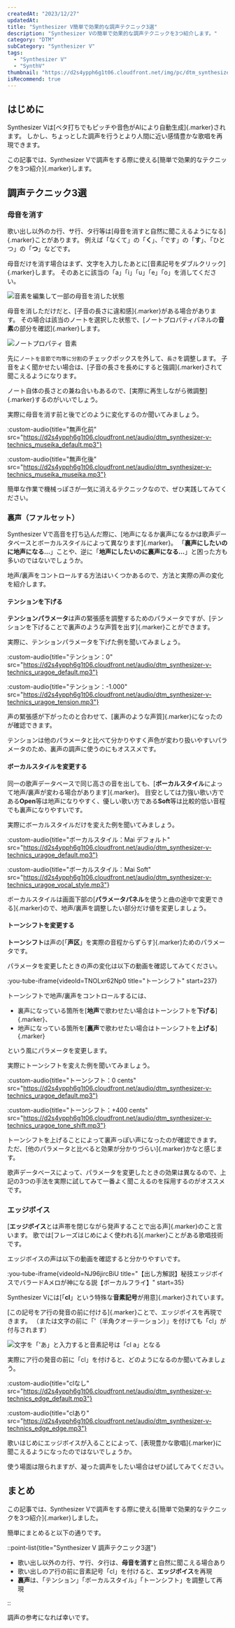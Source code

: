 ```yaml
---
createdAt: "2023/12/27"
updatedAt:
title: "Synthesizer V簡単で効果的な調声テクニック3選"
description: "Synthesizer Vの簡単で効果的な調声テクニックを3つ紹介します。"
category: "DTM"
subCategory: "Synthesizer V"
tags:
  - "Synthesizer V"
  - "SynthV"
thumbnail: "https://d2s4ypph6g1t06.cloudfront.net/img/pc/dtm_synthesizer-v_thumbnail.webp"
isRecommend: true
---
```


## はじめに

Synthesizer Vは[ベタ打ちでもピッチや音色がAIにより自動生成]{.marker}されます。
しかし、ちょっとした調声を行うとより人間に近い感情豊かな歌唱を再現できます。

この記事では、Synthesizer Vで調声をする際に使える[簡単で効果的なテクニックを3つ紹介]{.marker}します。

## 調声テクニック3選

### 母音を消す

歌い出し以外のカ行、サ行、タ行等は[母音を消すと自然に聞こえるようになる]{.marker}ことがあります。
例えば「なくて」の「**く**」、「です」の「**す**」、「ひとつ」の「**つ**」などです。

母音だけを消す場合はまず、文字を入力したあとに[音素記号をダブルクリック]{.marker}します。
そのあとに該当の「a」「i」「u」「e」「o」を消してください。

![音素を編集して一部の母音を消した状態](https://d2s4ypph6g1t06.cloudfront.net/img/pc/dtm_synthesizer-v-technics_museika1.webp)

母音を消しただけだと、[子音の長さに違和感]{.marker}がある場合があります。
その場合は該当のノートを選択した状態で、[ノートプロパティパネルの**音素**の部分を確認]{.marker}します。

![ノートプロパティ 音素](https://d2s4ypph6g1t06.cloudfront.net/img/pc/dtm_synthesizer-v-technics_museika2.webp)

先に`ノートを音節で均等に分割`のチェックボックスを外して、`長さ`を調整します。
子音をよく聞かせたい場合は、[子音の長さを長めにすると強調]{.marker}されて聞こえるようになります。

ノート自体の長さとの兼ね合いもあるので、[実際に再生しながら微調整]{.marker}するのがいいでしょう。

実際に母音を消す前と後でどのように変化するのか聞いてみましょう。

:custom-audio{title="無声化前" src="https://d2s4ypph6g1t06.cloudfront.net/audio/dtm_synthesizer-v-technics_museika_default.mp3"}

:custom-audio{title="無声化後" src="https://d2s4ypph6g1t06.cloudfront.net/audio/dtm_synthesizer-v-technics_museika_museika.mp3"}

簡単な作業で機械っぽさが一気に消えるテクニックなので、ぜひ実践してみてください。

### 裏声（ファルセット）

Synthesizer Vで高音を打ち込んだ際に、[地声になるか裏声になるかは歌声データベースとボーカルスタイルによって異なります]{.marker}。
「**裏声にしたいのに地声になる…**」ことや、逆に「**地声にしたいのに裏声になる…**」と困った方も多いのではないでしょうか。

地声/裏声をコントロールする方法はいくつかあるので、方法と実際の声の変化を紹介します。

#### テンションを下げる

**テンションパラメータ**は声の緊張感を調整するためのパラメータですが、[テンションを下げることで裏声のような声質を出す]{.marker}ことができます。

実際に、テンションパラメータを下げた例を聞いてみましょう。

:custom-audio{title="テンション：0" src="https://d2s4ypph6g1t06.cloudfront.net/audio/dtm_synthesizer-v-technics_uragoe_default.mp3"}

:custom-audio{title="テンション：-1.000" src="https://d2s4ypph6g1t06.cloudfront.net/audio/dtm_synthesizer-v-technics_uragoe_tension.mp3"}

声の緊張感が下がったのと合わせて、[裏声のような声質]{.marker}になったのが確認できます。

テンションは他のパラメータと比べて分かりやすく声色が変わり扱いやすいパラメータのため、裏声の調声に使うのにもオススメです。

#### ボーカルスタイルを変更する

同一の歌声データベースで同じ高さの音を出しても、[**ボーカルスタイル**によって地声/裏声が変わる場合があります]{.marker}。
目安としては力強い歌い方である**Open**等は地声になりやすく、優しい歌い方である**Soft**等は比較的低い音程でも裏声になりやすいです。

実際にボーカルスタイルだけを変えた例を聞いてみましょう。

:custom-audio{title="ボーカルスタイル：Mai デフォルト" src="https://d2s4ypph6g1t06.cloudfront.net/audio/dtm_synthesizer-v-technics_uragoe_default.mp3"}

:custom-audio{title="ボーカルスタイル：Mai Soft" src="https://d2s4ypph6g1t06.cloudfront.net/audio/dtm_synthesizer-v-technics_uragoe_vocal_style.mp3"}

ボーカルスタイルは画面下部の[**パラメータパネル**を使うと曲の途中で変更できる]{.marker}ので、地声/裏声を調整したい部分だけ値を変更しましょう。

#### トーンシフトを変更する

**トーンシフト**は声の[「**声区**」を実際の音程からずらす]{.marker}ためのパラメータです。

パラメータを変更したときの声の変化は以下の動画を確認してみてください。

:you-tube-iframe{videoId=TNOLxr62Np0 title="トーンシフト" start=237}

トーンシフトで地声/裏声をコントロールするには、

- 裏声になっている箇所を[**地声**で歌わせたい場合はトーンシフトを**下げる**]{.marker}、
- 地声になっている箇所を[**裏声**で歌わせたい場合はトーンシフトを**上げる**]{.marker}

という風にパラメータを変更します。

実際にトーンシフトを変えた例を聞いてみましょう。

:custom-audio{title="トーンシフト：0 cents" src="https://d2s4ypph6g1t06.cloudfront.net/audio/dtm_synthesizer-v-technics_uragoe_default.mp3"}

:custom-audio{title="トーンシフト：+400 cents" src="https://d2s4ypph6g1t06.cloudfront.net/audio/dtm_synthesizer-v-technics_uragoe_tone_shift.mp3"}

トーンシフトを上げることによって裏声っぽい声になったのが確認できます。
ただ、[他のパラメータと比べると効果が分かりづらい]{.marker}かなと感じます。

歌声データベースによって、パラメータを変更したときの効果は異なるので、上記の3つの手法を実際に試してみて一番よく聞こえるのを採用するのがオススメです。

### エッジボイス

[**エッジボイス**とは声帯を閉じながら発声することで出る声]{.marker}のこと言います。
歌では[フレーズはじめによく使われる]{.marker}ことがある歌唱技術です。

エッジボイスの声は以下の動画を確認すると分かりやすいです。

:you-tube-iframe{videoId=NJ96jircBiU title="【出し方解説】秘技エッジボイスでバラードAメロが神になる説【ボーカルフライ】" start=35}

Synthesizer Vには[「**cl**」という特殊な**音素記号**が用意]{.marker}されています。

[この記号をア行の発音の前に付ける]{.marker}ことで、エッジボイスを再現できます。
（または文字の前に「'（半角クオーテーション）」を付けても「cl」が付与されます）

![文字を「'あ」と入力すると音素記号は「cl a」となる](https://d2s4ypph6g1t06.cloudfront.net/img/pc/dtm_synthesizer-v-technics_edge.webp)

実際にア行の発音の前に「cl」を付けると、どのようになるのか聞いてみましょう。

:custom-audio{title="clなし" src="https://d2s4ypph6g1t06.cloudfront.net/audio/dtm_synthesizer-v-technics_edge_default.mp3"}

:custom-audio{title="clあり" src="https://d2s4ypph6g1t06.cloudfront.net/audio/dtm_synthesizer-v-technics_edge_edge.mp3"}

歌いはじめにエッジボイスが入ることによって、[表現豊かな歌唱]{.marker}に聞こえるようになったのではないでしょうか。

使う場面は限られますが、凝った調声をしたい場合はぜひ試してみてください。

## まとめ

この記事では、Synthesizer Vで調声をする際に使える[簡単で効果的なテクニックを3つ紹介]{.marker}しました。

簡単にまとめると以下の通りです。

::point-list{title="Synthesizer V 調声テクニック3選"}

- 歌い出し以外のカ行、サ行、タ行は、**母音を消す**と自然に聞こえる場合あり
- 歌い出しのア行の前に音素記号「cl」を付けると、**エッジボイス**を再現
- **裏声**は、「テンション」「ボーカルスタイル」「トーンシフト」を調整して再現

::

調声の参考になれば幸いです。

<DtmSynthesizerVAffiliateBlocks></DtmSynthesizerVAffiliateBlocks>

<DtmSynthesizerVAmazonSearch></DtmSynthesizerVAmazonSearch>

<DtmSynthesizerVDlSiteSearch></DtmSynthesizerVDlSiteSearch>
